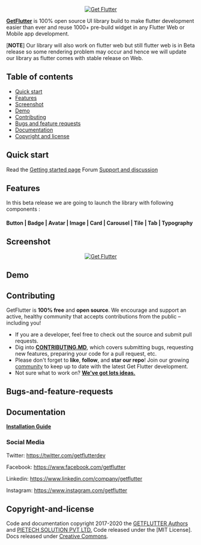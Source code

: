 <p align="center">
  <a href="https://www.getflutter.dev/">
    <img src="https://ik.imagekit.io/ionicfirebaseapp/tr:w-auto-300/gf-logo-g-b_SYSBeqUrR.png" alt="Get Flutter">
  </a>
</p>

[**GetFlutter**](https://www.getflutter.dev) is 100% open source UI library build to make flutter development easier than ever and reuse 1000+ pre-build widget in any Flutter Web or Mobile app development.

[**NOTE**] Our library will also work on flutter web but still flutter web is in Beta release so some rendering problem may occur and hence we will update our library as flutter comes with stable release on Web.

## Table of contents

- [Quick start](#quick-start)
- [Features](#features)
- [Screenshot](#screenshot)
- [Demo](#demo)
- [Contributing](#contributing)
- [Bugs and feature requests](#bugs-and-feature-requests)
- [Documentation](#documentation)
- [Copyright and license](#copyright-and-license)

## Quick start

Read the [Getting started page](https://docs.getflutter.dev)
Forum [Support and discussion ](https://forum.getflutter.dev)

## Features

In this beta release we are going to launch the library with following components :

#### Button | Badge | Avatar | Image | Card | Carousel | Tile | Tab | Typography

## Screenshot

 <p align="center">
  <a href="https://www.getflutter.dev/">
    <img src="https://ik.imagekit.io/ionicfirebaseapp/github_all_screens_scMyu9vXg.png" alt="Get Flutter">
    
    
    
  </a>
</p>
 
 ## Demo 
 
 
 ## Contributing
 
  GetFlutter is **100% free** and **open source**. We encourage and support an active, healthy community that accepts contributions from the public &ndash; including you!

- If you are a developer, feel free to check out the source and submit pull requests.
- Dig into [**CONTRIBUTING.MD**](CONTRIBUTING.md), which covers submitting bugs, requesting new features, preparing your code for a pull request, etc.
- Please don't forget to **like**, **follow**, and **star our repo**! Join our growing [community](http://forum.getflutter.dev) to keep up to date with the latest Get Flutter development.
- Not sure what to work on? [**We've got lots ideas.**](https://roadmap.getflutter.dev)

## Bugs-and-feature-requests

## Documentation

[**Installation Guide**](https://docs.getflutter.dev)

### Social Media

Twitter: <https://twitter.com/getflutterdev>

Facebook: <https://www.facebook.com/getflutter>

Linkedin: <https://www.linkedin.com/company/getflutter>

Instagram: <https://www.instagram.com/getflutter>

## Copyright-and-license

Code and documentation copyright 2017-2020 the [GETFLUTTER Authors](https://www.getflutter.dev) and [PIETECH SOLUTION PVT LTD.](https://pietechsolution.com) Code released under the [MIT License]. Docs released under [Creative Commons](https://creativecommons.org/licenses/by/3.0/).
